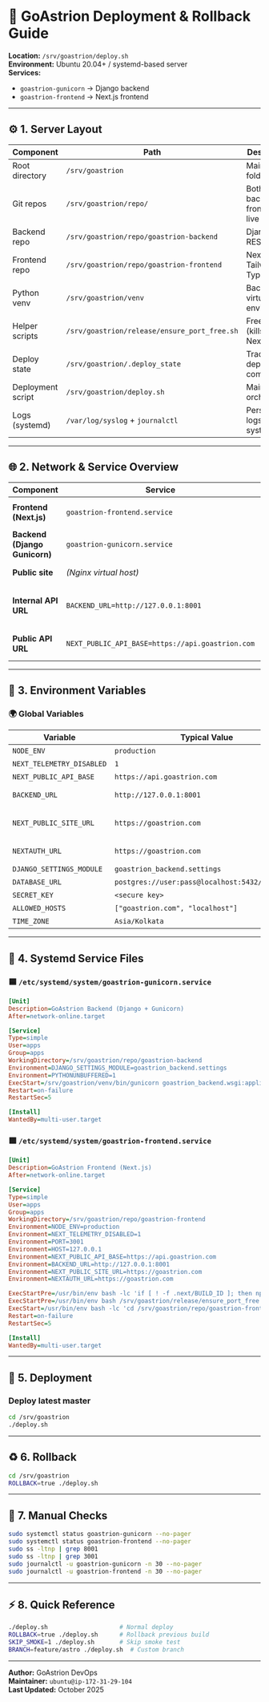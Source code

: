 # 🚀 GoAstrion Deployment & Rollback Guide

**Location:** `/srv/goastrion/deploy.sh`  
**Environment:** Ubuntu 20.04+ / systemd-based server  
**Services:**
- `goastrion-gunicorn` → Django backend  
- `goastrion-frontend` → Next.js frontend  

---

## ⚙️ 1. Server Layout

| Component | Path | Description |
|------------|------|-------------|
| Root directory | `/srv/goastrion` | Main app folder |
| Git repos | `/srv/goastrion/repo/` | Both backend & frontend live here |
| Backend repo | `/srv/goastrion/repo/goastrion-backend` | Django + REST API |
| Frontend repo | `/srv/goastrion/repo/goastrion-frontend` | Next.js + Tailwind + TypeScript |
| Python venv | `/srv/goastrion/venv` | Backend virtual environment |
| Helper scripts | `/srv/goastrion/release/ensure_port_free.sh` | Frees ports (kills stale Next.js) |
| Deploy state | `/srv/goastrion/.deploy_state` | Tracks last deployed commit |
| Deployment script | `/srv/goastrion/deploy.sh` | Main orchestrator |
| Logs (systemd) | `/var/log/syslog` + `journalctl` | Persistent logs via systemd |

---

## 🌐 2. Network & Service Overview

| Component | Service | Port | Host | URL / Proxy |
|------------|----------|------|------|--------------|
| **Frontend (Next.js)** | `goastrion-frontend.service` | `3001/tcp` | `127.0.0.1` | Nginx reverse-proxies to `https://goastrion.com` |
| **Backend (Django Gunicorn)** | `goastrion-gunicorn.service` | `8001/tcp` | `127.0.0.1` | Accessed via `/api/...` through Nginx |
| **Public site** | *(Nginx virtual host)* | `443/tcp` | `0.0.0.0` | Serves HTTPS via Let’s Encrypt |
| **Internal API URL** | `BACKEND_URL=http://127.0.0.1:8001` | – | Used by frontend’s server runtime |
| **Public API URL** | `NEXT_PUBLIC_API_BASE=https://api.goastrion.com` | – | Used by browser-side JS |

---

## 🧩 3. Environment Variables

### 🌍 Global Variables
| Variable | Typical Value | Used By |
|-----------|----------------|---------|
| `NODE_ENV` | `production` | Frontend |
| `NEXT_TELEMETRY_DISABLED` | `1` | Frontend |
| `NEXT_PUBLIC_API_BASE` | `https://api.goastrion.com` | Frontend |
| `BACKEND_URL` | `http://127.0.0.1:8001` | Frontend SSR calls |
| `NEXT_PUBLIC_SITE_URL` | `https://goastrion.com` | Frontend (canonical site) |
| `NEXTAUTH_URL` | `https://goastrion.com` | Auth redirects |
| `DJANGO_SETTINGS_MODULE` | `goastrion_backend.settings` | Backend |
| `DATABASE_URL` | `postgres://user:pass@localhost:5432/goastrion` | Backend |
| `SECRET_KEY` | `<secure key>` | Backend |
| `ALLOWED_HOSTS` | `["goastrion.com", "localhost"]` | Backend |
| `TIME_ZONE` | `Asia/Kolkata` | Backend |

---

## 🧱 4. Systemd Service Files

### 🟦 `/etc/systemd/system/goastrion-gunicorn.service`
```ini
[Unit]
Description=GoAstrion Backend (Django + Gunicorn)
After=network-online.target

[Service]
Type=simple
User=apps
Group=apps
WorkingDirectory=/srv/goastrion/repo/goastrion-backend
Environment=DJANGO_SETTINGS_MODULE=goastrion_backend.settings
Environment=PYTHONUNBUFFERED=1
ExecStart=/srv/goastrion/venv/bin/gunicorn goastrion_backend.wsgi:application --bind 127.0.0.1:8001 --workers 4 --timeout 90
Restart=on-failure
RestartSec=5

[Install]
WantedBy=multi-user.target
```

### 🟩 `/etc/systemd/system/goastrion-frontend.service`
```ini
[Unit]
Description=GoAstrion Frontend (Next.js)
After=network-online.target

[Service]
Type=simple
User=apps
Group=apps
WorkingDirectory=/srv/goastrion/repo/goastrion-frontend
Environment=NODE_ENV=production
Environment=NEXT_TELEMETRY_DISABLED=1
Environment=PORT=3001
Environment=HOST=127.0.0.1
Environment=NEXT_PUBLIC_API_BASE=https://api.goastrion.com
Environment=BACKEND_URL=http://127.0.0.1:8001
Environment=NEXT_PUBLIC_SITE_URL=https://goastrion.com
Environment=NEXTAUTH_URL=https://goastrion.com

ExecStartPre=/usr/bin/env bash -lc 'if [ ! -f .next/BUILD_ID ]; then npm ci && npm run build; fi'
ExecStartPre=/usr/bin/env bash /srv/goastrion/release/ensure_port_free.sh
ExecStart=/usr/bin/env bash -lc 'cd /srv/goastrion/repo/goastrion-frontend && ./node_modules/.bin/next start -p 3001 -H 127.0.0.1'
Restart=on-failure
RestartSec=5

[Install]
WantedBy=multi-user.target
```

---

## 🚀 5. Deployment

### Deploy latest master
```bash
cd /srv/goastrion
./deploy.sh
```

---

## ♻️ 6. Rollback
```bash
cd /srv/goastrion
ROLLBACK=true ./deploy.sh
```

---

## 🧰 7. Manual Checks
```bash
sudo systemctl status goastrion-gunicorn --no-pager
sudo systemctl status goastrion-frontend --no-pager
sudo ss -ltnp | grep 8001
sudo ss -ltnp | grep 3001
sudo journalctl -u goastrion-gunicorn -n 30 --no-pager
sudo journalctl -u goastrion-frontend -n 30 --no-pager
```

---

## ⚡ 8. Quick Reference
```bash
./deploy.sh                    # Normal deploy
ROLLBACK=true ./deploy.sh      # Rollback previous build
SKIP_SMOKE=1 ./deploy.sh       # Skip smoke test
BRANCH=feature/astro ./deploy.sh  # Custom branch
```

---

**Author:** GoAstrion DevOps  
**Maintainer:** `ubuntu@ip-172-31-29-104`  
**Last Updated:** October 2025  
